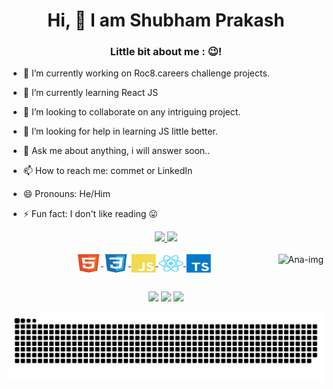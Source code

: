 ### <h1 align="center">Hi, 👋 I am Shubham Prakash </h1>


<!-- **shubhamprkash/shubhamprkash** is a ✨ _special_ ✨ repository because its `README.md` (this file) appears on your GitHub profile.
 -->
 
<h3 align="center">Little bit about me : 😉!</h3>

- 🔭 I’m currently working on Roc8.careers challenge projects.
- 🌱 I’m currently learning React JS
- 👯 I’m looking to collaborate on any intriguing project.
- 🤔 I’m looking for help in learning JS little better.
- 💬 Ask me about anything, i will answer soon..
- 📫 How to reach me: commet or LinkedIn
- 😄 Pronouns: He/Him

- ⚡ Fun fact: I don't like reading 😛

<div style="display:inline_block" align="center">
  <a href="https://github.com/shubhamprkash">
  <img height="170em" src="https://github-readme-stats.vercel.app/api?username=shubhamprkash&show_icons=true&theme=blueberry&include_all_commits=true&count_private=true"/>
  <img height="170em" src="https://github-readme-stats.vercel.app/api/top-langs/?username=shubhamprkash&layout=compact&langs_count=7&theme=blueberry"/>
</div>
<div style="display: inline_block" align="center"><br>
  <img align="center" alt="Ana-HTML" height="30" width="40" src="https://raw.githubusercontent.com/devicons/devicon/master/icons/html5/html5-original.svg">
  <img align="center" alt="Ana-CSS" height="30" width="40" src="https://raw.githubusercontent.com/devicons/devicon/master/icons/css3/css3-original.svg">
  <img align="center" alt="Ana-Js" height="30" width="40" src="https://raw.githubusercontent.com/devicons/devicon/master/icons/javascript/javascript-plain.svg">
  <img align="center" alt="Ana-React" height="30" width="40" src="https://raw.githubusercontent.com/devicons/devicon/master/icons/react/react-original.svg">
  <img align="center" alt="Ana-Ts" height="30" width="40" src="https://raw.githubusercontent.com/devicons/devicon/master/icons/typescript/typescript-plain.svg">
  <img align="right" alt="Ana-img" src="https://i.picasion.com/pic91/316d92abd389bf838629786b0de67f9c.gif">
 
</div>
  
  ##
 
<div style="display: inline_block" align="center"> 
  <a href="https://www.instagram.com/in._hibernation/" target="_blank"><img src="https://img.shields.io/badge/-Instagram-%23E4405F?style=for-the-badge&logo=instagram&logoColor=white" target="_blank"></a>
 <a href="https://discord.gg/Aayumu#3701" target="_blank"><img src="https://img.shields.io/badge/Discord-7289DA?style=for-the-badge&logo=discord&logoColor=white" target="_blank"></a> 
  <!-- <a href = "mailto:shubhamprkash@hotmail.com"><img src="https://img.shields.io/badge/Microsoft_Outlook-0078D4?style=for-the-badge&logo=microsoft-outlook&logoColor=white"></a> -->
  <a href="https://www.linkedin.com/in/rana-paula-souza-dias-b63631197" target="_blank"><img src="https://img.shields.io/badge/-LinkedIn-%230077B5?style=for-the-badge&logo=linkedin&logoColor=white" target="_blank"></a> 
 
  ![Snake animation](https://github.com/shubhamprkash/shubhamprkash/blob/output/github-contribution-grid-snake.svg)
 
</div>
